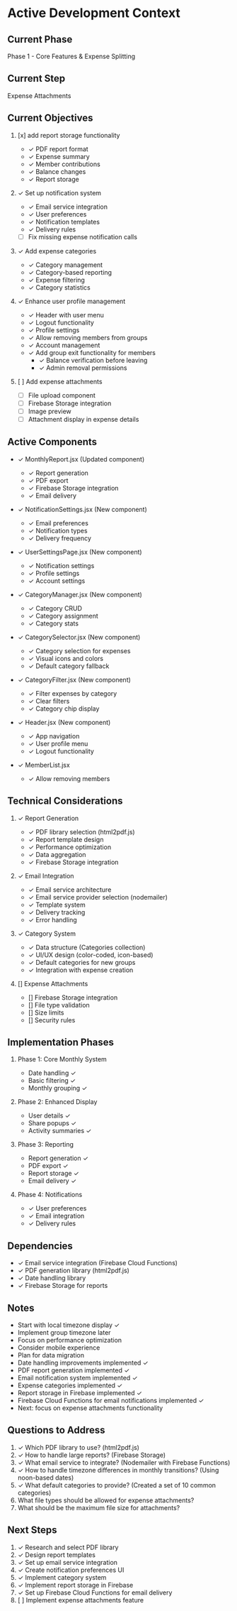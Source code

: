 # Active Development Context

## Current Phase
Phase 1 - Core Features & Expense Splitting
  
## Current Step
Expense Attachments
  
## Current Objectives
1. [x] add report storage functionality
   - ✓ PDF report format
   - ✓ Expense summary
   - ✓ Member contributions
   - ✓ Balance changes
   - ✓ Report storage

2. ✓ Set up notification system
   - ✓ Email service integration
   - ✓ User preferences
   - ✓ Notification templates
   - ✓ Delivery rules
   - [ ] Fix missing expense notification calls

3. ✓ Add expense categories
   - ✓ Category management
   - ✓ Category-based reporting
   - ✓ Expense filtering
   - ✓ Category statistics

4. ✓ Enhance user profile management
   - ✓ Header with user menu
   - ✓ Logout functionality 
   - ✓ Profile settings
   - ✓ Allow removing members from groups
   - ✓ Account management
   - ✓ Add group exit functionality for members
     - ✓ Balance verification before leaving
     - ✓ Admin removal permissions

5. [ ] Add expense attachments
   - [ ] File upload component
   - [ ] Firebase Storage integration
   - [ ] Image preview
   - [ ] Attachment display in expense details

## Active Components
- ✓ MonthlyReport.jsx (Updated component)
  - ✓ Report generation
  - ✓ PDF export
  - ✓ Firebase Storage integration
  - ✓ Email delivery

- ✓ NotificationSettings.jsx (New component)
  - ✓ Email preferences
  - ✓ Notification types
  - ✓ Delivery frequency

- ✓ UserSettingsPage.jsx (New component)
  - ✓ Notification settings
  - ✓ Profile settings
  - ✓ Account settings

- ✓ CategoryManager.jsx (New component)
  - ✓ Category CRUD
  - ✓ Category assignment
  - ✓ Category stats

- ✓ CategorySelector.jsx (New component)
  - ✓ Category selection for expenses
  - ✓ Visual icons and colors
  - ✓ Default category fallback

- ✓ CategoryFilter.jsx (New component)
  - ✓ Filter expenses by category
  - ✓ Clear filters
  - ✓ Category chip display

- ✓ Header.jsx (New component)
  - ✓ App navigation
  - ✓ User profile menu
  - ✓ Logout functionality

- ✓ MemberList.jsx
  - ✓ Allow removing members
  
## Technical Considerations
1. ✓ Report Generation
   - ✓ PDF library selection (html2pdf.js)
   - ✓ Report template design
   - ✓ Performance optimization
   - ✓ Data aggregation
   - ✓ Firebase Storage integration

2. ✓ Email Integration
   - ✓ Email service architecture
   - ✓ Email service provider selection (nodemailer)
   - ✓ Template system
   - ✓ Delivery tracking
   - ✓ Error handling

3. ✓ Category System
   - ✓ Data structure (Categories collection)
   - ✓ UI/UX design (color-coded, icon-based)
   - ✓ Default categories for new groups
   - ✓ Integration with expense creation

4. [] Expense Attachments
   - [] Firebase Storage integration
   - [] File type validation
   - [] Size limits
   - [] Security rules

## Implementation Phases
1. Phase 1: Core Monthly System
   - Date handling ✓
   - Basic filtering ✓
   - Monthly grouping ✓

2. Phase 2: Enhanced Display
   - User details ✓
   - Share popups ✓
   - Activity summaries ✓

3. Phase 3: Reporting
   - Report generation ✓
   - PDF export ✓
   - Report storage ✓
   - Email delivery ✓

4. Phase 4: Notifications
   - ✓ User preferences
   - ✓ Email integration
   - ✓ Delivery rules

## Dependencies
- ✓ Email service integration (Firebase Cloud Functions)
- ✓ PDF generation library (html2pdf.js)
- ✓ Date handling library
- ✓ Firebase Storage for reports

## Notes
- Start with local timezone display ✓
- Implement group timezone later
- Focus on performance optimization
- Consider mobile experience
- Plan for data migration
- Date handling improvements implemented ✓
- PDF report generation implemented ✓
- Email notification system implemented ✓
- Expense categories implemented ✓
- Report storage in Firebase implemented ✓
- Firebase Cloud Functions for email notifications implemented ✓
- Next: focus on expense attachments functionality

## Questions to Address
1. ✓ Which PDF library to use? (html2pdf.js)
2. ✓ How to handle large reports? (Firebase Storage)
3. ✓ What email service to integrate? (Nodemailer with Firebase Functions)
4. ✓ How to handle timezone differences in monthly transitions? (Using noon-based dates)
5. ✓ What default categories to provide? (Created a set of 10 common categories)
6. What file types should be allowed for expense attachments?
7. What should be the maximum file size for attachments?

## Next Steps
1. ✓ Research and select PDF library
2. ✓ Design report templates
3. ✓ Set up email service integration
4. ✓ Create notification preferences UI
5. ✓ Implement category system
6. ✓ Implement report storage in Firebase
7. ✓ Set up Firebase Cloud Functions for email delivery
8. [ ] Implement expense attachments feature 